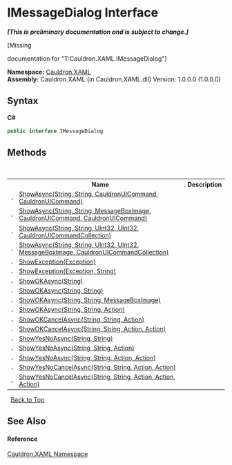# IMessageDialog Interface
 _**\[This is preliminary documentation and is subject to change.\]**_

\[Missing <summary> documentation for "T:Cauldron.XAML.IMessageDialog"\]

**Namespace:**&nbsp;<a href="N_Cauldron_XAML">Cauldron.XAML</a><br />**Assembly:**&nbsp;Cauldron.XAML (in Cauldron.XAML.dll) Version: 1.0.0.0 (1.0.0.0)

## Syntax

**C#**<br />
``` C#
public interface IMessageDialog
```


## Methods
&nbsp;<table><tr><th></th><th>Name</th><th>Description</th></tr><tr><td>![Public method](media/pubmethod.gif "Public method")</td><td><a href="M_Cauldron_XAML_IMessageDialog_ShowAsync">ShowAsync(String, String, CauldronUICommand, CauldronUICommand)</a></td><td /></tr><tr><td>![Public method](media/pubmethod.gif "Public method")</td><td><a href="M_Cauldron_XAML_IMessageDialog_ShowAsync_1">ShowAsync(String, String, MessageBoxImage, CauldronUICommand, CauldronUICommand)</a></td><td /></tr><tr><td>![Public method](media/pubmethod.gif "Public method")</td><td><a href="M_Cauldron_XAML_IMessageDialog_ShowAsync_2">ShowAsync(String, String, UInt32, UInt32, CauldronUICommandCollection)</a></td><td /></tr><tr><td>![Public method](media/pubmethod.gif "Public method")</td><td><a href="M_Cauldron_XAML_IMessageDialog_ShowAsync_3">ShowAsync(String, String, UInt32, UInt32, MessageBoxImage, CauldronUICommandCollection)</a></td><td /></tr><tr><td>![Public method](media/pubmethod.gif "Public method")</td><td><a href="M_Cauldron_XAML_IMessageDialog_ShowException">ShowException(Exception)</a></td><td /></tr><tr><td>![Public method](media/pubmethod.gif "Public method")</td><td><a href="M_Cauldron_XAML_IMessageDialog_ShowException_1">ShowException(Exception, String)</a></td><td /></tr><tr><td>![Public method](media/pubmethod.gif "Public method")</td><td><a href="M_Cauldron_XAML_IMessageDialog_ShowOKAsync">ShowOKAsync(String)</a></td><td /></tr><tr><td>![Public method](media/pubmethod.gif "Public method")</td><td><a href="M_Cauldron_XAML_IMessageDialog_ShowOKAsync_1">ShowOKAsync(String, String)</a></td><td /></tr><tr><td>![Public method](media/pubmethod.gif "Public method")</td><td><a href="M_Cauldron_XAML_IMessageDialog_ShowOKAsync_2">ShowOKAsync(String, String, MessageBoxImage)</a></td><td /></tr><tr><td>![Public method](media/pubmethod.gif "Public method")</td><td><a href="M_Cauldron_XAML_IMessageDialog_ShowOKAsync_3">ShowOKAsync(String, String, Action)</a></td><td /></tr><tr><td>![Public method](media/pubmethod.gif "Public method")</td><td><a href="M_Cauldron_XAML_IMessageDialog_ShowOKCancelAsync">ShowOKCancelAsync(String, String, Action)</a></td><td /></tr><tr><td>![Public method](media/pubmethod.gif "Public method")</td><td><a href="M_Cauldron_XAML_IMessageDialog_ShowOKCancelAsync_1">ShowOKCancelAsync(String, String, Action, Action)</a></td><td /></tr><tr><td>![Public method](media/pubmethod.gif "Public method")</td><td><a href="M_Cauldron_XAML_IMessageDialog_ShowYesNoAsync">ShowYesNoAsync(String, String)</a></td><td /></tr><tr><td>![Public method](media/pubmethod.gif "Public method")</td><td><a href="M_Cauldron_XAML_IMessageDialog_ShowYesNoAsync_1">ShowYesNoAsync(String, String, Action)</a></td><td /></tr><tr><td>![Public method](media/pubmethod.gif "Public method")</td><td><a href="M_Cauldron_XAML_IMessageDialog_ShowYesNoAsync_2">ShowYesNoAsync(String, String, Action, Action)</a></td><td /></tr><tr><td>![Public method](media/pubmethod.gif "Public method")</td><td><a href="M_Cauldron_XAML_IMessageDialog_ShowYesNoCancelAsync">ShowYesNoCancelAsync(String, String, Action, Action)</a></td><td /></tr><tr><td>![Public method](media/pubmethod.gif "Public method")</td><td><a href="M_Cauldron_XAML_IMessageDialog_ShowYesNoCancelAsync_1">ShowYesNoCancelAsync(String, String, Action, Action, Action)</a></td><td /></tr></table>&nbsp;
<a href="#imessagedialog-interface">Back to Top</a>

## See Also


#### Reference
<a href="N_Cauldron_XAML">Cauldron.XAML Namespace</a><br />